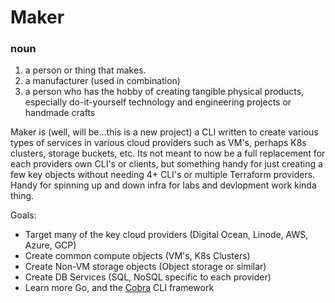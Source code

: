# Maker

### noun 

1. a person or thing that makes.
2. a manufacturer (used in combination)
3. a person who has the hobby of creating tangible physical products, especially do-it-yourself technology and engineering projects or handmade crafts

Maker is (well, will be...this is a new project) a CLI written to create various types of services in various cloud providers such as VM's, perhaps K8s clusters, storage buckets, etc. Its not meant to now be a full replacement for each providers own CLI's or clients, but something handy for just creating a few key objects without needing 4+ CLI's or multiple Terraform providers. Handy for spinning up and down infra for labs and devlopment work kinda thing. 

Goals:
* Target many of the key cloud providers (Digital Ocean, Linode, AWS, Azure, GCP)
* Create common compute objects (VM's, K8s Clusters)
* Create Non-VM storage objects (Object storage or similar)
* Create DB Services (SQL, NoSQL specific to each provider)
* Learn more Go, and the [Cobra](https://cobra.dev/) CLI framework